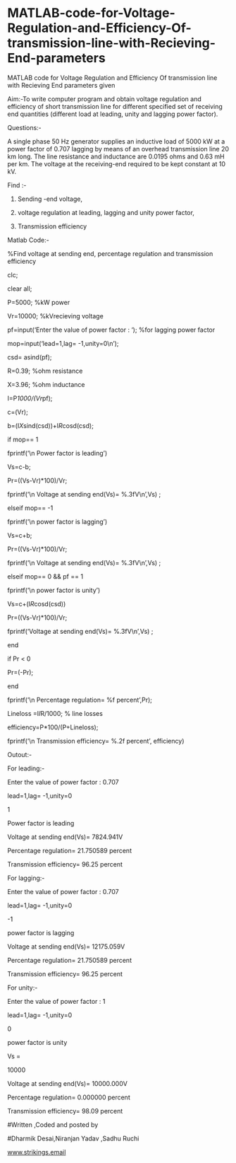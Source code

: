 # MATLAB-code-for-Voltage-Regulation-and-Efficiency-Of-transmission-line-with-Recieving-End-parameters



MATLAB code for Voltage Regulation and Efficiency Of transmission line with Recieving End parameters given


Aim:-To write computer program and obtain voltage regulation and efficiency of short transmission line for different specified set of receiving end quantities (different load at leading, unity and lagging power factor).

Questions:-

A single phase 50 Hz generator supplies an inductive load of 5000 kW at a power factor of 0.707 lagging by means of an overhead transmission line 20 km long. The line resistance and inductance are 0.0195 ohms and 0.63 mH per km. The voltage at the receiving-end required to be kept constant at 10 kV.

Find :-

1. Sending -end voltage,

2. voltage regulation at leading, lagging and unity power factor,

3. Transmission efficiency

Matlab Code:-

%Find voltage at sending end, percentage regulation and transmission efficiency

clc;

clear all;

P=5000; %kW power

Vr=10000; %kVrecieving voltage

pf=input(‘Enter the value of power factor : ‘); %for lagging power factor

mop=input(‘lead=1,lag= -1,unity=0\n’);

csd= asind(pf);

R=0.39; %ohm resistance

X=3.96; %ohm inductance

I=P*1000/(Vr*pf);

c=(Vr);

b=(I*X*sind(csd))+I*R*cosd(csd);

if mop== 1

fprintf(‘\n Power factor is leading’)

Vs=c-b;

Pr=((Vs-Vr)*100)/Vr;

fprintf(‘\n Voltage at sending end(Vs)= %.3fV\n’,Vs) ;

elseif mop== -1

fprintf(‘\n power factor is lagging’)

Vs=c+b;

Pr=((Vs-Vr)*100)/Vr;

fprintf(‘\n Voltage at sending end(Vs)= %.3fV\n’,Vs) ;

elseif mop== 0 && pf == 1

fprintf(‘\n power factor is unity’)

Vs=c+(I*R*cosd(csd))

Pr=((Vs-Vr)*100)/Vr;

fprintf(‘Voltage at sending end(Vs)= %.3fV\n’,Vs) ;

end

if Pr < 0

Pr=(-Pr);

end

fprintf(‘\n Percentage regulation= %f percent’,Pr);

Lineloss =I*I*R/1000; % line losses

efficiency=P*100/(P+Lineloss);

fprintf(‘\n Transmission efficiency= %.2f percent’, efficiency)

Outout:-

For leading:-

Enter the value of power factor : 0.707

lead=1,lag= -1,unity=0

1

Power factor is leading

Voltage at sending end(Vs)= 7824.941V

Percentage regulation= 21.750589 percent

Transmission efficiency= 96.25 percent

For lagging:-

Enter the value of power factor : 0.707

lead=1,lag= -1,unity=0

-1

power factor is lagging

Voltage at sending end(Vs)= 12175.059V

Percentage regulation= 21.750589 percent

Transmission efficiency= 96.25 percent

For unity:-

Enter the value of power factor : 1

lead=1,lag= -1,unity=0

0

power factor is unity

Vs =

10000

Voltage at sending end(Vs)= 10000.000V

Percentage regulation= 0.000000 percent

Transmission efficiency= 98.09 percent

#Written ,Coded and posted by

#Dharmik Desai,Niranjan Yadav ,Sadhu Ruchi

www.strikings.email

